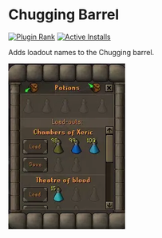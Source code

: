 # Chugging Barrel

[![Plugin Rank](https://img.shields.io/endpoint?url=https://api.runelite.net/pluginhub/shields/rank/plugin/chugging-barrel)](https://runelite.net/plugin-hub/show/chugging-barrel)
[![Active Installs](https://img.shields.io/endpoint?url=https://api.runelite.net/pluginhub/shields/installs/plugin/chugging-barrel)](https://runelite.net/plugin-hub/show/chugging-barrel)


Adds loadout names to the Chugging barrel.

![Demo Gif](./images/demo.webp)
